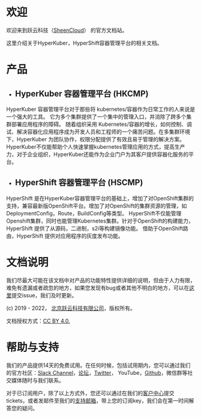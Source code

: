 # 欢迎

欢迎来到跃云科技（[SheenCloud](https://sheencloud.com)） 的官方文档站。

这里介绍关于HyperKuber，HyperShift容器管理平台的相关文档。


# 产品

+ ## HyperKuber 容器管理平台 (HKCMP)

HyperKuber 容器管理平台对于那些将 kubernetes/容器作为日常工作的人来说是一个强大的工具。 它为多个集群提供了一个集中的管理入口，并消除了跨多个集群部署应用程序的障碍。 随着组织采用 Kubernetes/容器的增长，如何控制、调试、解决容器化应用程序成为开发人员和工程师的一个痛苦问题。在多集群环境下，HyperKuber 为团队协作，权限分配提供了有效且易于管理的解决方案。HyperKuber不仅能帮助个人快速掌握kubernetes管理应用的方式，提高生产力，对于企业组织，HyperKuber还能作为企业门户为其客户提供容器化服务的平台。


+ ## HyperShift 容器管理平台 (HSCMP)


HyperShift 是在HyperKuber容器管理平台的基础上，增加了对OpenShift集群的支持，兼容最新版OpenShift平台。增加了对OpenShift的集群资源的管理，如DeploymentConfig，Route，BuildConfig等类型。 HyperShift不仅能管理Openshift集群，同时也能管理Kubernetes集群。针对于OpenShift的构建能力，HyperShift 提供了从源码，二进制，s2i等构建镜像功能。 借助于OpenShift路由，HyperShift 提供对应用程序的灰度发布功能。



# 文档说明

我们尽最大可能在该文档中对产品的功能特性提供详细的说明，但由于人力有限，难免有遗漏或者疏忽的地方，如果您发现有bug或者其他不明白的地方，可以在[这里](https://github.com/sheencloud/sheencloud.github.io/issues)提交issue，我们及时更新。

(c) 2019 - 2022， [北京跃云科技有限公司](https://sheencloud.com)，版权所有。

文档授权方式：[CC BY 4.0.](https://creativecommons.org/licenses/by/4.0/)


# 帮助与支持

我们的产品提供14天的免费试用。在任何时候，包括试用期内，您可以通过我们的官方社区：[Slack Channel](https://sheencloud-workspace.slack.com)，[论坛](https://forum.sheencloud.com)，[Twitter](https://twitter.com/sheen_cloud)， YouTube，[Github](https://github.com/sheencloud)，微信群等社交媒体随时与我们联系。

对于已订阅用户，除了以上方式外，您还可以通过在我们的[客户中心](https://accounts.sheencloud.com)提交tickets，或者发邮件至我们的[支持邮箱](mailto:support@sheencloud.com)，带上您的订阅key，我们会在第一时间解答您的疑问。